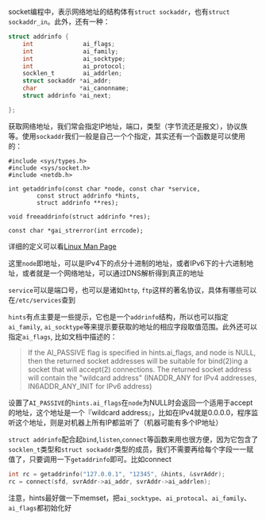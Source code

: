 socket编程中，表示网络地址的结构体有`struct sockaddr`，也有`struct sockaddr_in`。此外，还有一种：

```c 
struct addrinfo {
    int              ai_flags;
    int              ai_family;
    int              ai_socktype;
    int              ai_protocol;
    socklen_t        ai_addrlen;
    struct sockaddr *ai_addr;
    char            *ai_canonname;
    struct addrinfo *ai_next;

};
```

获取网络地址，我们常会指定IP地址，端口，类型（字节流还是报文），协议族等。使用`sockaddr`我们一般是自己一个个指定，其实还有一个函数是可以使用的：

```
#include <sys/types.h>
#include <sys/socket.h>
#include <netdb.h>

int getaddrinfo(const char *node, const char *service,
        const struct addrinfo *hints,
        struct addrinfo **res);

void freeaddrinfo(struct addrinfo *res);

const char *gai_strerror(int errcode);
```

详细的定义可以看[Linux Man Page](http://man7.org/linux/man-pages/man3/getaddrinfo.3.html)

这里`node`即地址，可以是IPv4下的点分十进制的地址，或者IPv6下的十六进制地址，或者就是一个网络地址，可以通过DNS解析得到真正的地址

`service`可以是端口号，也可以是诸如`http`, `ftp`这样的著名协议，具体有哪些可以在`/etc/services`查到

`hints`有点主要是一些提示，它也是一个`addrinfo`结构，所以也可以指定`ai_family`, `ai_socktype`等来提示要获取的地址的相应字段取值范围。此外还可以指定`ai_flags`, 比如文档中描述的：

> If the AI_PASSIVE flag is specified in hints.ai_flags, and node is
NULL, then the returned socket addresses will be suitable for
bind(2)ing a socket that will accept(2) connections.  The returned
socket address will contain the "wildcard address" (INADDR_ANY for
        IPv4 addresses, IN6ADDR_ANY_INIT for IPv6 address)

设置了`AI_PASSIVE`的`hints.ai_flags`在`node`为NULL时会返回一个适用于accept的地址，这个地址是一个『wildcard address』，比如在IPv4就是0.0.0.0，程序监听这个地址，则是对机器上所有IP都监听了（机器可能有多个IP地址）


`struct addrinfo`配合起`bind`,`listen`,`connect`等函数来用也很方便，因为它包含了`socklen_t`类型和`struct sockaddr`类型的成员，我们不需要再给每个字段一一赋值了，只要调用一下`getaddrinfo`即可。比如connect

```c
int rc = getaddrinfo("127.0.0.1", "12345", &hints, &svrAddr);
rc = connect(sfd, svrAddr->ai_addr, svrAddr->ai_addrlen);
```

注意，hints最好做一下memset，把`ai_socktype`、`ai_protocal`、`ai_family`、`ai_flags`都初始化好
